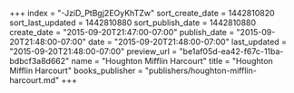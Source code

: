 +++
index = "-JziD_PtBgj2EOyKhTZw"
sort_create_date = 1442810820
sort_last_updated = 1442810880
sort_publish_date = 1442810880
create_date = "2015-09-20T21:47:00-07:00"
publish_date = "2015-09-20T21:48:00-07:00"
date = "2015-09-20T21:48:00-07:00"
last_updated = "2015-09-20T21:48:00-07:00"
preview_url = "be1af05d-ea42-f67c-11ba-bdbcf3a8d662"
name = "Houghton Mifflin Harcourt"
title = "Houghton Mifflin Harcourt"
books_publisher = "publishers/houghton-mifflin-harcourt.md"
+++
